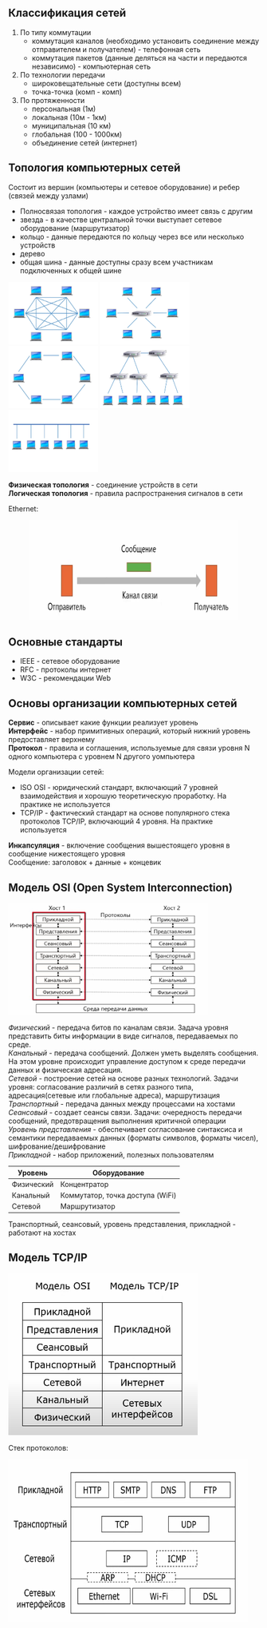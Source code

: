 ## Классификация сетей

1. По типу коммутации
    - коммутация каналов (необходимо установить соединение между отправителем и получателем) - телефонная сеть
    - коммутация пакетов (данные деляться на части и передаются независимо) - компьютерная сеть
2. По технологии передачи
    - широковещательные сети (доступны всем)
    - точка-точка (комп - комп)
3. По протяженности
    - персональная (1м)
    - локальная (10м - 1км)
    - муниципальная (10 км)
    - глобальная (100 - 1000км)
    - объединение сетей (интернет)

## Топология компьютерных сетей
Состоит из вершин (компьютеры и сетевое оборудование) и ребер (связей между узлами)
- Полносвязая топология - каждое устройство имеет связь с другим
- звезда - в качестве центральной точки выступает сетевое оборудование (маршрутизатор)
- кольцо - данные передаются по кольцу через все или несколько устройств
- дерево
- общая шина - данные доступны сразу всем участникам подключенных к общей шине

<div align="left">
  <img width="180" height="125" src="src/net01.png">
  <img width="180" height="125" src="src/net02.png">
  <img width="180" height="125" src="src/net03.png">
  <img width="180" height="125" src="src/net04.png">
  <img width="180" height="125" src="src/net05.png">
</div>

**Физическая топология** - соединение устройств в сети  
**Логическая топология** - правила распространения сигналов в сети

Ethernet:
<div align="center">
  <img width="420" height="200" src="src/net07.png">
</div>

## Основные стандарты
* IEEE - сетевое оборудование
* RFC - протоколы интернет
* W3C - рекомендации Web

## Основы организации компьютерных сетей
**Сервис** - описывает какие функции реализует уровень  
**Интерфейс** - набор примитивных операций, который нижний уровень предоставляет верхнему  
**Протокол** - правила и соглашения, используемые для связи уровня N одного компьютера с уровнем N другого уомпьютера

Модели организации сетей:
- ISO OSI - юридический стандарт, включающий 7 уровней взаимодействия и хорошую теоретическую проработку. На практике не используется
- TCP/IP - фактический стандарт на основе популярного стека протоколов TCP/IP, включающий 4 уровня. На практике используется

**Инкапсуляция** - включение сообщения вышестоящего уровня в сообщение нижестоящего уровня  
Сообщение: заголовок + данные + концевик

## Модель OSI (Open System Interconnection)

<div>
  <img width="400" height="225" src="src/net10.png" alt="">
</div>

_Физический_ - передача битов по каналам связи. Задача уровня представить биты информации в виде сигналов, передаваемых по среде.     
_Канальный_ - передача сообщений. Должен уметь выделять сообщения. На этом уровне происходит управление доступом к среде передачи данных и физическая адресация.  
_Сетевой_ - построение сетей на основе разных технологий. Задачи уровня: согласование различий в сетях разного типа, адресация(сетевые или глобальные адреса), маршрутизация  
_Транспортный_ - передача данных между процессами на хостами    
_Сеансовый_ - создает сеансы связи. Задачи: очередность передачи сообщений, предотвращения выполнения критичной операции   
_Уровень представления_ - обеспечивает согласование синтаксиса и семантики передаваемых данных (форматы символов, форматы чисел), шифрование/дешифрование  
_Прикладной_ - набор приложений, полезных пользователям

| Уровень    | Оборудование                     |
|------------|----------------------------------|
| Физический | Концентратор                     |
| Канальный  | Коммутатор, точка доступа (WiFi) |
| Сетевой    | Маршрутизатор                    |  

Транспортный, сеансовый, уровень представления, прикладной - работают на хостах

## Модель TCP/IP

<div>
  <img width="380" height="325" src="src/net11.png" alt="">
</div>

Стек протоколов:
<div>
  <img width="480" height="325" src="src/net12.png" alt="">
</div>

